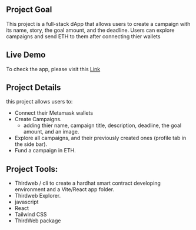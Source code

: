 ## Project Goal

This project is a full-stack dApp that allows users to create a campaign with its name, story, the goal amount, and the deadline. Users can explore campaigns and send ETH to them after connecting thier wallets

## Live Demo

To check the app, please visit this [Link](https://campaig-funding.vercel.app/)

## Project Details

this project allows users to:
  - Connect their Metamask wallets
  - Create Campaigns.
      - adding thier name, campaign title, description, deadline, the goal amount, and an image.
  - Explore all campaigns, and their previously created ones (profile tab in the side bar).
  - Fund a campaign in ETH.

## Project Tools:

  - Thirdweb / cli to create a hardhat smart contract developing environment and a Vite/React app folder.
  - Thirdweb Explorer.
  - javascript
  - React
  - Tailwind CSS
  - ThirdWeb package

